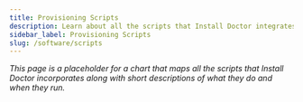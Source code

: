 ```yaml
---
title: Provisioning Scripts
description: Learn about all the scripts that Install Doctor integrates into its' provisioning system. Find high-level details on where the scripts are and what they do.
sidebar_label: Provisioning Scripts
slug: /software/scripts
---
```


*This page is a placeholder for a chart that maps all the scripts that Install Doctor incorporates along with short descriptions of what they do and when they run.*
